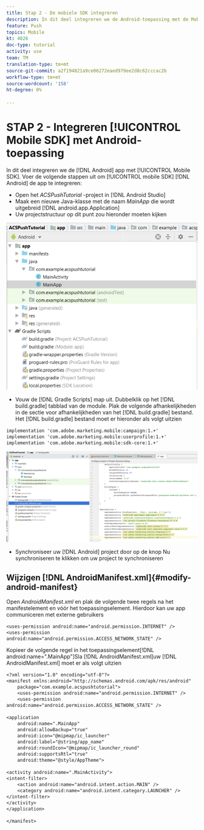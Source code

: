 ```yaml
---
title: Stap 2 - De mobiele SDK integreren
description: In dit deel integreren we de Android-toepassing met de Mobile SDK. Mobiele SDK integreren met de Android-app
feature: Push
topics: Mobile
kt: 4826
doc-type: tutorial
activity: use
team: TM
translation-type: tm+mt
source-git-commit: a2f194821a9ce06272eaed979ee2d8c62cccac2b
workflow-type: tm+mt
source-wordcount: '158'
ht-degree: 0%

---
```


# STAP 2 - Integreren [!UICONTROL Mobile SDK] met Android-toepassing

In dit deel integreren we de [!DNL Android] app met [!UICONTROL Mobile SDK]. Voer de volgende stappen uit om [!UICONTROL mobile SDK] [!DNL Android] de app te integreren:

* Open het *ACSPushTutorial* -project in [!DNL Android Studio]
* Maak een nieuwe Java-klasse met de naam *MainApp* die wordt uitgebreid [!DNL android.app.Application]
* Uw projectstructuur op dit punt zou hieronder moeten kijken

![main-app](assets/android-main-app.PNG)

* Vouw de [!DNL Gradle Scripts] map uit. Dubbelklik op het [!DNL build.gradle] tabblad van de module. Plak de volgende afhankelijkheden in de sectie voor afhankelijkheden van het [!DNL build.gradle] bestand. Het [!DNL build.gradle] bestand moet er hieronder als volgt uitzien

```java{.line-numbers}
implementation 'com.adobe.marketing.mobile:campaign:1.+'
implementation 'com.adobe.marketing.mobile:userprofile:1.+'
implementation 'com.adobe.marketing.mobile:sdk-core:1.+'
```

![modulewrijving](assets/module-build-gradle.PNG)

* Synchroniseer uw [!DNL Android] project door op de knop Nu synchroniseren te klikken om uw project te synchroniseren

## Wijzigen [!DNL AndroidManifest.xml]{#modify-android-manifest}

Open *AndroidManifest.xml* en plak de volgende twee regels na het manifestelement en vóór het toepassingselement. Hierdoor kan uw app communiceren met externe gebruikers

```xml{.line-numbers}
<uses-permission android:name="android.permission.INTERNET" />
<uses-permission android:name="android.permission.ACCESS_NETWORK_STATE" />
```

Kopieer de volgende regel in het toepassingselement[!DNL android:name=".MainApp"]Sla [!DNL AndroidManifest.xml]uw [!DNL AndroidManifest.xml] moet er als volgt uitzien

```xml{.line-numbers}
<?xml version="1.0" encoding="utf-8"?>
<manifest xmlns:android="http://schemas.android.com/apk/res/android"
    package="com.example.acspushtutorial">
    <uses-permission android:name="android.permission.INTERNET" />
    <uses-permission android:name="android.permission.ACCESS_NETWORK_STATE" />

<application
    android:name=".MainApp"
    android:allowBackup="true"
    android:icon="@mipmap/ic_launcher"
    android:label="@string/app_name"
    android:roundIcon="@mipmap/ic_launcher_round"
    android:supportsRtl="true"
    android:theme="@style/AppTheme">

<activity android:name=".MainActivity">
<intent-filter>
    <action android:name="android.intent.action.MAIN" />
    <category android:name="android.intent.category.LAUNCHER" />
</intent-filter>
</activity>
</application>

</manifest>
```
